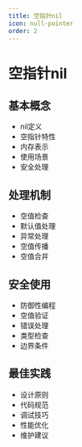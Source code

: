 ```yaml
---
title: 空指针nil
icon: null-pointer
order: 2
---
```


# 空指针nil

## 基本概念
- nil定义
- 空指针特性
- 内存表示
- 使用场景
- 安全处理

## 处理机制
- 空值检查
- 默认值处理
- 异常处理
- 空值传播
- 空值合并

## 安全使用
- 防御性编程
- 空值验证
- 错误处理
- 类型检查
- 边界条件

## 最佳实践
- 设计原则
- 代码规范
- 调试技巧
- 性能优化
- 维护建议
